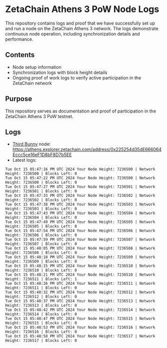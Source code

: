 # ZetaChain Athens 3 PoW Node Logs
This repository contains logs and proof that we have successfully set up and run a node on the ZetaChain Athens 3 network. The logs demonstrate continuous node operation, including synchronization details and performance.

## Contents
- Node setup information
- Synchronization logs with block height details
- Ongoing proof of work logs to verify active participation in the ZetaChain network

## Purpose
This repository serves as documentation and proof of participation in the ZetaChain Athens 3 PoW testnet.

## Logs

- [Third Bunny](https://thirdbunny.xyz/) node: https://athens.explorer.zetachain.com/address/0x225254d35dE666064Eccc5ce16eF1D8bF8D7b5EE
- Latest logs:
```
Tue Oct 15 05:47:16 PM UTC 2024 Your Node Height: 7236500 | Network Height: 7236500 | Blocks Left: 0
Tue Oct 15 05:47:22 PM UTC 2024 Your Node Height: 7236500 | Network Height: 7236500 | Blocks Left: 0
Tue Oct 15 05:47:27 PM UTC 2024 Your Node Height: 7236501 | Network Height: 7236501 | Blocks Left: 0
Tue Oct 15 05:47:33 PM UTC 2024 Your Node Height: 7236502 | Network Height: 7236502 | Blocks Left: 0
Tue Oct 15 05:47:38 PM UTC 2024 Your Node Height: 7236503 | Network Height: 7236503 | Blocks Left: 0
Tue Oct 15 05:47:43 PM UTC 2024 Your Node Height: 7236504 | Network Height: 7236504 | Blocks Left: 0
Tue Oct 15 05:47:49 PM UTC 2024 Your Node Height: 7236505 | Network Height: 7236505 | Blocks Left: 0
Tue Oct 15 05:47:54 PM UTC 2024 Your Node Height: 7236506 | Network Height: 7236506 | Blocks Left: 0
Tue Oct 15 05:47:59 PM UTC 2024 Your Node Height: 7236507 | Network Height: 7236507 | Blocks Left: 0
Tue Oct 15 05:48:05 PM UTC 2024 Your Node Height: 7236508 | Network Height: 7236508 | Blocks Left: 0
Tue Oct 15 05:48:10 PM UTC 2024 Your Node Height: 7236509 | Network Height: 7236509 | Blocks Left: 0
Tue Oct 15 05:48:15 PM UTC 2024 Your Node Height: 7236510 | Network Height: 7236510 | Blocks Left: 0
Tue Oct 15 05:48:21 PM UTC 2024 Your Node Height: 7236510 | Network Height: 7236511 | Blocks Left: 1
Tue Oct 15 05:48:26 PM UTC 2024 Your Node Height: 7236511 | Network Height: 7236511 | Blocks Left: 0
Tue Oct 15 05:48:32 PM UTC 2024 Your Node Height: 7236512 | Network Height: 7236512 | Blocks Left: 0
Tue Oct 15 05:48:37 PM UTC 2024 Your Node Height: 7236513 | Network Height: 7236513 | Blocks Left: 0
Tue Oct 15 05:48:42 PM UTC 2024 Your Node Height: 7236514 | Network Height: 7236514 | Blocks Left: 0
Tue Oct 15 05:48:47 PM UTC 2024 Your Node Height: 7236515 | Network Height: 7236515 | Blocks Left: 0
Tue Oct 15 05:48:53 PM UTC 2024 Your Node Height: 7236516 | Network Height: 7236516 | Blocks Left: 0
Tue Oct 15 05:48:58 PM UTC 2024 Your Node Height: 7236517 | Network Height: 7236517 | Blocks Left: 0
```
